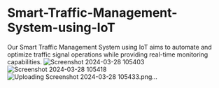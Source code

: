 # Smart-Traffic-Management-System-using-IoT
Our Smart Traffic Management System using IoT aims to automate and optimize traffic signal operations while providing real-time monitoring capabilities.
![Screenshot 2024-03-28 105403](https://github.com/VenkataKalyanRE/Smart-Traffic-Management-System-using-IoT/assets/139992225/180b02d5-0546-40b4-a174-1f4b6b662b5a)
![Screenshot 2024-03-28 105418](https://github.com/VenkataKalyanRE/Smart-Traffic-Management-System-using-IoT/assets/139992225/a2ee95c4-a198-45e3-b224-86cc7b917489)
![Uploading Screenshot 2024-03-28 105433.png…]()
